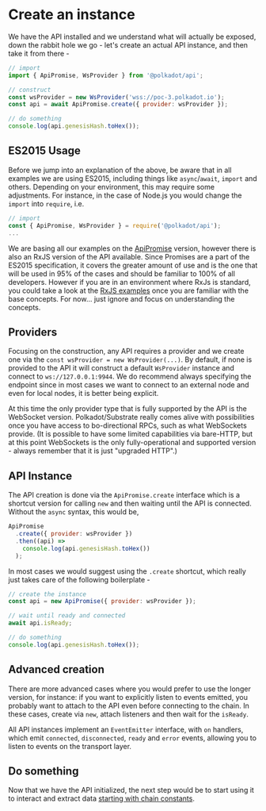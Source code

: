 # Create an instance

We have the API installed and we understand what will actually be exposed, down the rabbit hole we go - let's create an actual API instance, and then take it from there -

```js
// import
import { ApiPromise, WsProvider } from '@polkadot/api';

// construct
const wsProvider = new WsProvider('wss://poc-3.polkadot.io');
const api = await ApiPromise.create({ provider: wsProvider });

// do something
console.log(api.genesisHash.toHex());
```

## ES2015 Usage

Before we jump into an explanation of the above, be aware that in all examples we are using ES2015, including things like `async`/`await`, `import` and others. Depending on your environment, this may require some adjustments. For instance, in the case of Node.js you would change the `import` into `require`, i.e.

```js
// import
const { ApiPromise, WsProvider } = require('@polkadot/api');
...
```

We are basing all our examples on the [ApiPromise](../examples/promise/README.md) version, however there is also an RxJS version of the API available. Since Promises are a part of the ES2015 specification, it covers the greater amount of use and is the one that will be used in 95% of the cases and should be familiar to 100% of all developers. However if you are in an environment where RxJs is standard, you could take a look at the [RxJS examples](../examples/rx/README.md) once you are familiar with the base concepts. For now... just ignore and focus on understanding the concepts.

## Providers

Focusing on the construction, any API requires a provider and we create one via the `const wsProvider = new WsProvider(...)`. By default, if none is provided to the API it will construct a default `WsProvider` instance and connect to `ws://127.0.0.1:9944`. We do recommend always specifying the endpoint since in most cases we want to connect to an external node and even for local nodes, it is better being explicit.

At this time the only provider type that is fully supported by the API is the WebSocket version. Polkadot/Substrate really comes alive with possibilities once you have access to bo-directional RPCs, such as what WebSockets provide. (It is possible to have some limited capabilities via bare-HTTP, but at this point WebSockets is the only fully-operational and supported version - always remember that it is just "upgraded HTTP".)

## API Instance

The API creation is done via the `ApiPromise.create` interface which is a shortcut version for calling `new` and then waiting until the API is connected. Without the `async` syntax, this would be,

```js
ApiPromise
  .create({ provider: wsProvider })
  .then((api) =>
    console.log(api.genesisHash.toHex())
  );
```

In most cases we would suggest using the `.create` shortcut, which really just takes care of the following boilerplate -

```js
// create the instance
const api = new ApiPromise({ provider: wsProvider });

// wait until ready and connected
await api.isReady;

// do something
console.log(api.genesisHash.toHex());
```

## Advanced creation

There are more advanced cases where you would prefer to use the longer version, for instance: if you want to explicitly listen to events emitted, you probably want to attach to the API even before connecting to the chain. In these cases, create via `new`, attach listeners and then wait for the `isReady`.

All API instances implement an `EventEmitter` interface, with `on` handlers, which emit `connected`, `disconnected`, `ready` and `error` events, allowing you to listen to events on the transport layer.

## Do something

Now that we have the API initialized, the next step would  be to start using it to interact and extract data [starting with chain constants](api.consts.md).
